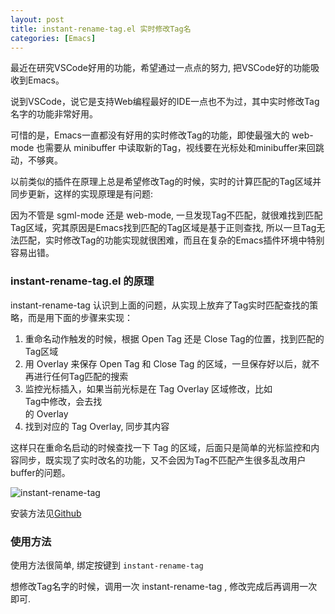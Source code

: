 ```yaml
---
layout: post
title: instant-rename-tag.el 实时修改Tag名
categories: [Emacs]
---
```


最近在研究VSCode好用的功能，希望通过一点点的努力, 把VSCode好的功能吸收到Emacs。

说到VSCode，说它是支持Web编程最好的IDE一点也不为过，其中实时修改Tag名字的功能非常好用。

可惜的是，Emacs一直都没有好用的实时修改Tag的功能，即使最强大的 web-mode 也需要从 minibuffer 中读取新的Tag，视线要在光标处和minibuffer来回跳动，不够爽。

以前类似的插件在原理上总是希望修改Tag的时候，实时的计算匹配的Tag区域并同步更新，这样的实现原理是有问题:

因为不管是 sgml-mode 还是 web-mode, 一旦发现Tag不匹配，就很难找到匹配Tag区域，究其原因是Emacs找到匹配的Tag区域是基于正则查找, 所以一旦Tag无法匹配，实时修改Tag的功能实现就很困难，而且在复杂的Emacs插件环境中特别容易出错。

### instant-rename-tag.el 的原理

instant-rename-tag 认识到上面的问题，从实现上放弃了Tag实时匹配查找的策略，而是用下面的步骤来实现：

1. 重命名动作触发的时候，根据 Open Tag 还是 Close Tag的位置，找到匹配的Tag区域
2. 用 Overlay 来保存 Open Tag 和 Close Tag 的区域，一旦保存好以后，就不再进行任何Tag匹配的搜索
3. 监控光标插入，如果当前光标是在 Tag Overlay 区域修改，比如 <div> Tag中修改，会去找 </div> 的 Overlay
4. 找到对应的 Tag Overlay, 同步其内容

这样只在重命名启动的时候查找一下 Tag 的区域，后面只是简单的光标监控和内容同步，既实现了实时改名的功能，又不会因为Tag不匹配产生很多乱改用户buffer的问题。

![instant-rename-tag]({{site.url}}/pics/instant-rename-tag/instant-rename-tag.gif)

安装方法见[Github](https://github.com/manateelazycat/instant-rename-tag)

### 使用方法
使用方法很简单, 绑定按键到 ```instant-rename-tag```

想修改Tag名字的时候，调用一次 instant-rename-tag , 修改完成后再调用一次即可.

